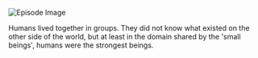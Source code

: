 ![Episode Image](https://oaidalleapiprodscus.blob.core.windows.net/private/org-GQpglIXiFedJ91szlzMSEyNG/myth-smiths/img-zg89Ts52jhHtrKqaxOi29JVX.png?st=2024-05-22T14%3A40%3A41Z&se=2024-05-22T16%3A40%3A41Z&sp=r&sv=2021-08-06&sr=b&rscd=inline&rsct=image/png&skoid=6aaadede-4fb3-4698-a8f6-684d7786b067&sktid=a48cca56-e6da-484e-a814-9c849652bcb3&skt=2024-05-22T11%3A17%3A27Z&ske=2024-05-23T11%3A17%3A27Z&sks=b&skv=2021-08-06&sig=D/LbffQDNUl7q1txwyFAPXEDkqMvxjTb/BLC6bKjGgg%3D)

Humans lived together in groups. They did not know what existed on the other side of the world, but at least in the domain shared by the 'small beings', humans were the strongest beings.